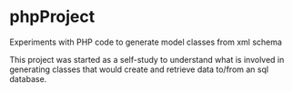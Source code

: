 phpProject
==========

Experiments with PHP code to generate model classes from xml schema

This project was started as a self-study to understand what is involved in generating
classes that would create and retrieve data to/from an sql database.
